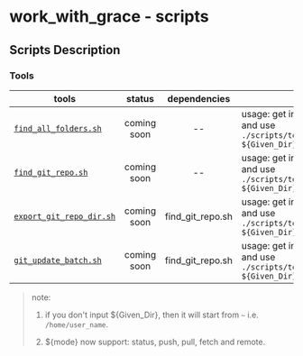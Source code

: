# work_with_grace - scripts

## Scripts Description

### Tools

| tools | status | dependencies | description |
| ----- | :----: | :----------: | ----------- |
| [`find_all_folders.sh`](tools/find_all_folders.sh) | coming soon | -- | usage: get into the git root directory and use `./scripts/tools/find_all_folders.sh ${Given_Dir}` |
| [`find_git_repo.sh`](tools/find_git_repo.sh)  | coming soon |  -- | usage: get into the git root directory and use `./scripts/tools/find_git_repo.sh ${Given_Dir}` |
| [`export_git_repo_dir.sh`](tools/export_git_repo_dir.sh) | coming soon | find_git_repo.sh | usage: get into the git root directory and use `./scripts/tools/find_git_repo.sh ${Given_Dir}` |
| [`git_update_batch.sh`](tools/git_update_batch.sh) | coming soon | find_git_repo.sh | usage: get into the git root directory and use `./scripts/tools/find_git_repo.sh ${Given_Dir} ${mode}` |

> note: 
>
> 1. if you don't input ${Given_Dir}, then it will start from `~` i.e. `/home/user_name`.
>
> 2. ${mode} now support: status, push, pull, fetch and remote.
